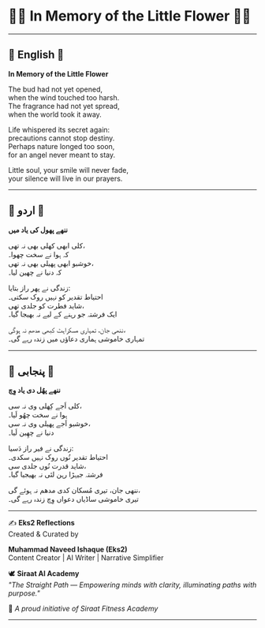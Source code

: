 # 🌸🌹 In Memory of the Little Flower 🌹🌸

---

## 🌷 English 🌷

**In Memory of the Little Flower**  

The bud had not yet opened,  
when the wind touched too harsh.  
The fragrance had not yet spread,  
when the world took it away.  

Life whispered its secret again:  
precautions cannot stop destiny.  
Perhaps nature longed too soon,  
for an angel never meant to stay.  

Little soul, your smile will never fade,  
your silence will live in our prayers.  

---

## 🌺 اردو 🌺

**ننھے پھول کی یاد میں**  

کلی ابھی کھلی بھی نہ تھی،  
کہ ہوا نے سخت چھوا۔  
خوشبو ابھی پھیلی بھی نہ تھی،  
کہ دنیا نے چھین لیا۔  

زندگی نے پھر راز بتایا:  
احتیاط تقدیر کو نہیں روک سکتی۔  
شاید فطرت کو جلدی تھی،  
ایک فرشتہ جو رہنے کے لیے نہ بھیجا گیا۔  

ننھی جان، تمہاری مسکراہٹ کبھی مدھم نہ ہوگی،  
تمہاری خاموشی ہماری دعاؤں میں زندہ رہے گی۔  

---

## 🌼 پنجابی 🌼

**ننھے پھُل دی یاد وِچ**  

کلی اَجے کِھلی وی نہ سی،  
ہوا نے سخت چھُو لَیا۔  
خوشبو اَجے پھیلی وی نہ سی،  
دنیا نے چھِین لَیا۔  

زندگی نے فیر راز دَسیا:  
احتیاط تقدیر نُوں روک نہیں سکدی۔  
شاید قدرت نُوں جلدی سی،  
فرشتہ جیہڑا رہن لئی نہ بھیجیا گیا۔  

ننھی جان، تیری مُسکان کدی مدھم نہ ہوئے گی،  
تیری خاموشی ساڈیاں دعواں وِچ زندہ رہے گی۔  

---

✍️ **Eks2 Reflections**  
Created & Curated by  

**Muhammad Naveed Ishaque (Eks2)**  
Content Creator | AI Writer | Narrative Simplifier  

🕊️ **Siraat AI Academy**  
*"The Straight Path — Empowering minds with clarity, illuminating paths with purpose."*  

💪 *A proud initiative of Siraat Fitness Academy*  

---
